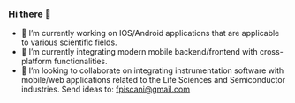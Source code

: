 ### Hi there 👋
- 🔭 I’m currently working on IOS/Android applications that are applicable to various scientific fields.
- 🌱 I’m currently integrating modern mobile backend/frontend with cross-platform functionalities.
- 👯 I’m looking to collaborate on integrating instrumentation software with mobile/web applications related to the Life Sciences and Semiconductor industries.
  Send ideas to: fpiscani@gmail.com 




